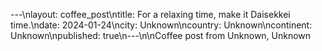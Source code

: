 ---\nlayout: coffee_post\ntitle: For a relaxing time, make it Daisekkei time.\ndate: 2024-01-24\ncity: Unknown\ncountry: Unknown\ncontinent: Unknown\npublished: true\n---\n\nCoffee post from Unknown, Unknown